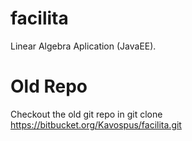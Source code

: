 facilita
========

Linear Algebra Aplication (JavaEE).


Old Repo
========

Checkout the old git repo in git clone https://bitbucket.org/Kavospus/facilita.git
